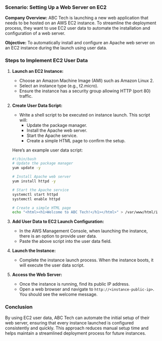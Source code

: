 ### Scenario: Setting Up a Web Server on EC2

**Company Overview:**
ABC Tech is launching a new web application that needs to be hosted on an AWS EC2 instance. To streamline the deployment process, they want to use EC2 user data to automate the installation and configuration of a web server.

**Objective:**
To automatically install and configure an Apache web server on an EC2 instance during the launch using user data.

### Steps to Implement EC2 User Data

1. **Launch an EC2 Instance:**
   - Choose an Amazon Machine Image (AMI) such as Amazon Linux 2.
   - Select an instance type (e.g., t2.micro).
   - Ensure the instance has a security group allowing HTTP (port 80) traffic.

2. **Create User Data Script:**
   - Write a shell script to be executed on instance launch. This script will:
     - Update the package manager.
     - Install the Apache web server.
     - Start the Apache service.
     - Create a simple HTML page to confirm the setup.

   Here’s an example user data script:

   ```bash
   #!/bin/bash
   # Update the package manager
   yum update -y
   
   # Install Apache web server
   yum install httpd -y
   
   # Start the Apache service
   systemctl start httpd
   systemctl enable httpd
   
   # Create a simple HTML page
   echo "<html><h1>Welcome to ABC Tech!</h1></html>" > /var/www/html/index.html
   ```

3. **Add User Data to EC2 Launch Configuration:**
   - In the AWS Management Console, when launching the instance, there is an option to provide user data.
   - Paste the above script into the user data field.

4. **Launch the Instance:**
   - Complete the instance launch process. When the instance boots, it will execute the user data script.

5. **Access the Web Server:**
   - Once the instance is running, find its public IP address.
   - Open a web browser and navigate to `http://<instance-public-ip>`. You should see the welcome message.

### Conclusion

By using EC2 user data, ABC Tech can automate the initial setup of their web server, ensuring that every instance launched is configured consistently and quickly. This approach reduces manual setup time and helps maintain a streamlined deployment process for future instances.